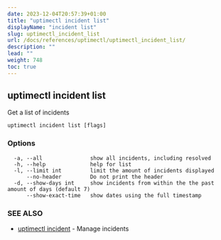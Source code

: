 ```yaml
---
date: 2023-12-04T20:57:39+01:00
title: "uptimectl incident list"
displayName: "incident list"
slug: uptimectl_incident_list
url: /docs/references/uptimectl/uptimectl_incident_list/
description: ""
lead: ""
weight: 748
toc: true
---
```

## uptimectl incident list

Get a list of incidents

```
uptimectl incident list [flags]
```

### Options

```
  -a, --all               show all incidents, including resolved
  -h, --help              help for list
  -l, --limit int         limit the amount of incidents displayed
      --no-header         Do not print the header
  -d, --show-days int     show incidents from within the the past amount of days (default 7)
      --show-exact-time   show dates using the full timestamp
```

### SEE ALSO

* [uptimectl incident](/docs/references/uptimectl/uptimectl_incident/)	 - Manage incidents

